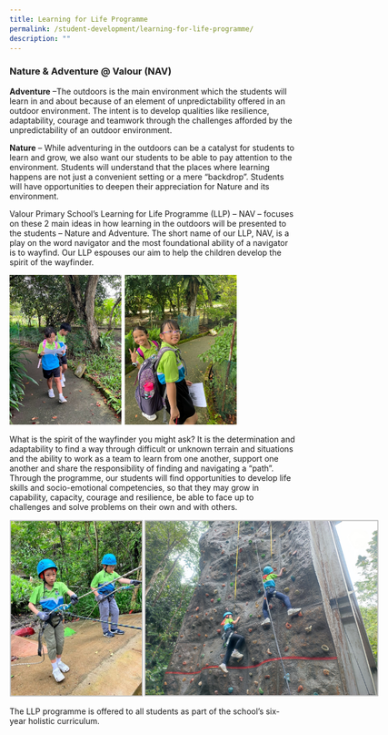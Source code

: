```yaml
---
title: Learning for Life Programme
permalink: /student-development/learning-for-life-programme/
description: ""
---
```

### Nature &amp; Adventure @ Valour (NAV)

**Adventure** –The outdoors is the main environment which the students will learn in and about because of an element of unpredictability offered in an outdoor environment. The intent is to develop qualities like resilience, adaptability, courage and teamwork through the challenges afforded by the unpredictability of an outdoor environment.

**Nature** – While adventuring in the outdoors can be a catalyst for students to learn and grow, we also want our students to be able to pay attention to the environment. Students will understand that the places where learning happens are not just a convenient setting or a mere “backdrop”. Students will have opportunities to deepen their appreciation for Nature and its environment.

Valour Primary School’s Learning for Life Programme (LLP) – NAV – focuses on these 2 main ideas in how learning in the outdoors will be presented to the students – Nature and Adventure. The short name of our LLP, NAV, is a play on the word navigator and the most foundational ability of a navigator is to wayfind. Our LLP espouses our aim to help the children develop the spirit of the wayfinder.

<img style="max-width: 400px" src="/images/llp_walking-1.png">

What is the spirit of the wayfinder you might ask? It is the determination and adaptability to find a way through difficult or unknown terrain and situations and the ability to work as a team to learn from one another, support one another and share the responsibility of finding and navigating a “path”. Through the programme, our students will find opportunities to develop life skills and socio-emotional competencies, so that they may grow in capability, capacity, courage and resilience, be able to face up to challenges and solve problems on their own and with others.

<img style="max-width: 650px" src="/images/llp-climbing.png">

The LLP programme is offered to all students as part of the school’s six-year holistic curriculum.